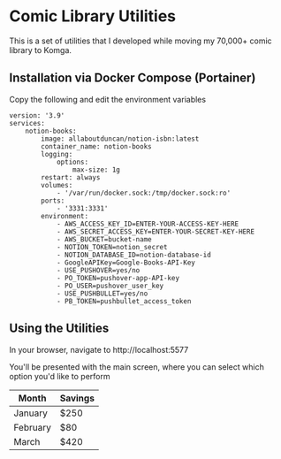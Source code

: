 # Comic Library Utilities
This is a set of utilities that I developed while moving my 70,000+ comic library to Komga.

## Installation via Docker Compose (Portainer)

Copy the following and edit the environment variables

    version: '3.9'
    services:
        notion-books:
            image: allaboutduncan/notion-isbn:latest
            container_name: notion-books
            logging:
                options:
                    max-size: 1g
            restart: always
            volumes:
                - '/var/run/docker.sock:/tmp/docker.sock:ro'
            ports:
                - '3331:3331'
            environment:
                - AWS_ACCESS_KEY_ID=ENTER-YOUR-ACCESS-KEY-HERE
                - AWS_SECRET_ACCESS_KEY=ENTER-YOUR-SECRET-KEY-HERE
                - AWS_BUCKET=bucket-name
                - NOTION_TOKEN=notion_secret
                - NOTION_DATABASE_ID=notion-database-id
                - GoogleAPIKey=Google-Books-API-Key
                - USE_PUSHOVER=yes/no
                - PO_TOKEN=pushover-app-API-key
                - PO_USER=pushover_user_key
                - USE_PUSHBULLET=yes/no
                - PB_TOKEN=pushbullet_access_token

## Using the Utilities

In your browser, navigate to http://localhost:5577

You'll be presented with the main screen, where you can select which option you'd like to perform

| Month    | Savings |
| -------- | ------- |
| January  | $250    |
| February | $80     |
| March    | $420    |